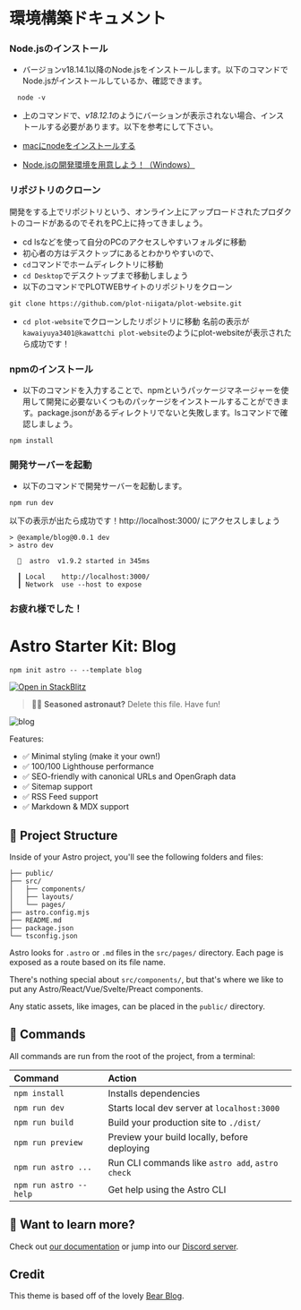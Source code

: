 # 環境構築ドキュメント

### Node.jsのインストール
* バージョンv18.14.1以降のNode.jsをインストールします。以下のコマンドでNode.jsがインストールしているか、確認できます。
```
  node -v
```
* 上のコマンドで、*v18.12.1*のようにバーションが表示されない場合、インストールする必要があります。以下を参考にして下さい。
  
* [macにnodeをインストールする](https://zenn.dev/abenben/articles/1b29744da708ac)
* [Node.jsの開発環境を用意しよう！（Windows）](https://prog-8.com/docs/nodejs-env-win)

### リポジトリのクローン
開発をする上でリポジトリという、オンライン上にアップロードされたプロダクトのコードがあるのでそれをPC上に持ってきましょう。
* cd lsなどを使って自分のPCのアクセスしやすいフォルダに移動
* 初心者の方はデスクトップにあるとわかりやすいので、
* `cd`コマンドでホームディレクトリに移動
* `cd Desktop`でデスクトップまで移動しましょう
* 以下のコマンドでPLOTWEBサイトのリポジトリをクローン

```
git clone https://github.com/plot-niigata/plot-website.git
```
* `cd plot-website`でクローンしたリポジトリに移動
名前の表示が`kawaiyuya3401@kawattchi plot-website`のようにplot-websiteが表示されたら成功です！

### npmのインストール
* 以下のコマンドを入力することで、npmというパッケージマネージャーを使用して開発に必要ないくつものパッケージをインストールすることができます。package.jsonがあるディレクトリでないと失敗します。lsコマンドで確認しましょう。

```
npm install
```

### 開発サーバーを起動
* 以下のコマンドで開発サーバーを起動します。
```
npm run dev   
```

以下の表示が出たら成功です！http://localhost:3000/ にアクセスしましょう
```
> @example/blog@0.0.1 dev
> astro dev

  🚀  astro  v1.9.2 started in 345ms
  
  ┃ Local    http://localhost:3000/
  ┃ Network  use --host to expose
```

### お疲れ様でした！

# Astro Starter Kit: Blog

```
npm init astro -- --template blog
```

[![Open in StackBlitz](https://developer.stackblitz.com/img/open_in_stackblitz.svg)](https://stackblitz.com/github/withastro/astro/tree/latest/examples/blog)

> 🧑‍🚀 **Seasoned astronaut?** Delete this file. Have fun!


![blog](https://user-images.githubusercontent.com/4677417/186189140-4ef17aac-c3c9-4918-a8c2-ce86ba1bb394.png)

Features:

- ✅ Minimal styling (make it your own!)
- ✅ 100/100 Lighthouse performance
- ✅ SEO-friendly with canonical URLs and OpenGraph data
- ✅ Sitemap support
- ✅ RSS Feed support
- ✅ Markdown & MDX support

## 🚀 Project Structure

Inside of your Astro project, you'll see the following folders and files:

```
├── public/
├── src/
│   ├── components/
│   ├── layouts/
│   └── pages/
├── astro.config.mjs
├── README.md
├── package.json
└── tsconfig.json
```

Astro looks for `.astro` or `.md` files in the `src/pages/` directory. Each page is exposed as a route based on its file name.

There's nothing special about `src/components/`, but that's where we like to put any Astro/React/Vue/Svelte/Preact components.

Any static assets, like images, can be placed in the `public/` directory.

## 🧞 Commands

All commands are run from the root of the project, from a terminal:

| Command                | Action                                           |
| :--------------------- | :----------------------------------------------- |
| `npm install`          | Installs dependencies                            |
| `npm run dev`          | Starts local dev server at `localhost:3000`      |
| `npm run build`        | Build your production site to `./dist/`          |
| `npm run preview`      | Preview your build locally, before deploying     |
| `npm run astro ...`    | Run CLI commands like `astro add`, `astro check` |
| `npm run astro --help` | Get help using the Astro CLI                     |

## 👀 Want to learn more?

Check out [our documentation](https://docs.astro.build) or jump into our [Discord server](https://astro.build/chat).

## Credit

This theme is based off of the lovely [Bear Blog](https://github.com/HermanMartinus/bearblog/).
